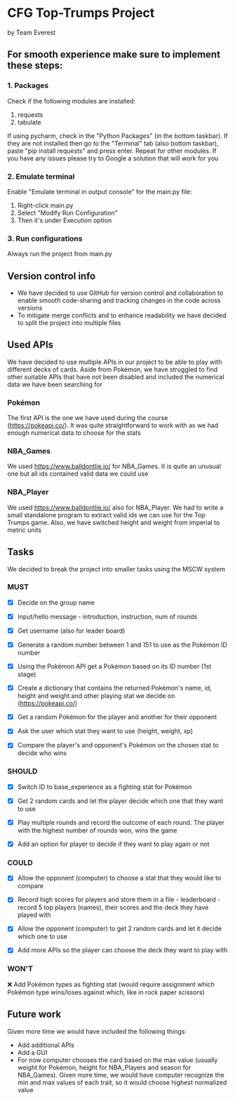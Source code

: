 # CFG Top-Trumps Project
 by Team Everest

## For smooth experience make sure to implement these steps:
### 1. Packages
Check if the following modules are installed:
1. requests 
2. tabulate 

If using pycharm, check in the "Python Packages" (in the bottom taskbar). If they are not installed then go to the "Terminal" tab (also bottom taskbar), paste "pip install requests" and press enter. Repeat for other modules.
If you have any issues please try to Google a solution that will work for you

### 2. Emulate terminal
Enable "Emulate terminal in output console" for the main.py file:
  1. Right-click main.py
  2. Select "Modify Run Configuration" 
  3. Then it's under Execution option

### 3. Run configurations
Always run the project from main.py 

## Version control info
- We have decided to use GitHub for version control and collaboration to enable smooth code-sharing and tracking changes in the code across versions
- To mitigate merge conflicts and to enhance readability we have decided to split the project into multiple files

## Used APIs
We have decided to use multiple APIs in our project to be able to play with different decks of cards. Aside from Pokémon, we have struggled to find other suitable APIs that have not been disabled and included the numerical data we have been searching for
### Pokémon
The first API is the one we have used during the course (https://pokeapi.co/). It was quite straightforward to work with as we had enough numerical data to choose for the stats
### NBA_Games
We used https://www.balldontlie.io/ for NBA_Games. It is quite an unusual one but all ids contained valid data we could use
### NBA_Player
We used https://www.balldontlie.io/ also for NBA_Player. We had to write a small standalone program to extract valid ids we can use for the Top Trumps game. 
Also, we have switched height and weight from imperial to metric units 

## Tasks
We decided to break the project into smaller tasks using the MSCW system

### MUST

- [x] Decide on the group name
- [x] Input/hello message - introduction, instruction, num of rounds
- [x] Get username (also for leader board)
- [x] Generate a random number between 1 and 151 to use as the Pokémon ID number
- [x] Using the Pokémon API get a Pokémon based on its ID number (1st stage)
- [x] Create a dictionary that contains the returned Pokémon's name, id, height and weight and other playing stat we decide on (https://pokeapi.co/)
- [x] Get a random Pokémon for the player and another for their opponent
- [x] Ask the user which stat they want to use (height, weight, xp)
- [x] Compare the player's and opponent's Pokémon on the chosen stat to decide who wins


### SHOULD
- [x] Switch ID to base_experience as a fighting stat for Pokémon
- [x] Get 2 random cards and let the player decide which one that they want to use
- [x] Play multiple rounds and record the outcome of each round. The player with the highest number of rounds won, wins the game
- [x] Add an option for player to decide if they want to play again or not


### COULD
- [x] Allow the opponent (computer) to choose a stat that they would like to compare
- [x] Record high scores for players and store them in a file - leaderboard - record 5 top players (names), their scores and the deck they have played with
- [x] Allow the opponent (computer) to get 2 random cards and let it decide which one to use
- [x] Add more APIs so the player can choose the deck they want to play with 


### WON'T
❌ Add Pokémon types as fighting stat (would require assignment which Pokémon type wins/loses against which, like in rock paper scissors)

## Future work
Given more time we would have included the following things:
- Add additional APIs
- Add a GUI
- For now computer chooses the card based on the max value (usually weight for Pokémon, height for NBA_Players and season for NBA_Games). 
Given more time, we would have computer recognize the min and max values of each trait, so it would choose highest normalized value